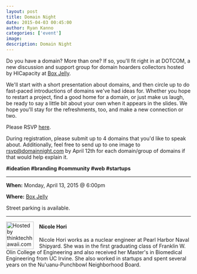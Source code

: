 ```yaml
---
layout: post
title: Domain Night
date: 2015-04-03 00:45:00
author: Ryan Kanno
categories: ['event']
image:
description: Domain Night
---
```


Do you have a domain? More than one? If so, you'll fit right in at DOTCOM, a new discussion and support group for domain hoarders collectors hosted by HICapacity at <a href="https://www.google.com/maps/place/BoxJelly/@21.296687,-157.856515,17z/data=!3m1!4b1!4m2!3m1!1s0x7c006e0820771d41:0xbf7fee287e045e6f" target="_new">Box Jelly</a>.

We'll start with a short presentation about domains, and then circle up to do fast-paced introductions of domains we've had ideas for.
Whether you hope to restart a project, find a good home for a domain, or just make us laugh, be ready to say a little bit about your own when it appears in the slides.
We hope you'll stay for the refreshments, too, and make a new connection or two.

Please RSVP <a href="http://domainnight.eventbrite.com">here</a>.

During registration, please submit up to 4 domains that you'd like to speak about.  Additionally, feel free to send up to one image to <a href="mailto:rsvp@domainnight.com">rsvp@domainnight.com</a>  by April 12th for each domain/group of domains if that would help explain it.

**\#ideation \#branding \#community \#web \#startups**

***

__When:__ Monday, April 13, 2015 @ 6:00pm

__Where:__ <a href="https://www.google.com/maps/place/BoxJelly/@21.296687,-157.856515,17z/data=!3m1!4b1!4m2!3m1!1s0x7c006e0820771d41:0xbf7fee287e045e6f" target="_new">Box Jelly</a>

Street parking is available.

---
<div style="float: left; margin-right: 15px;">
<a href="http://thinktechhawaii.com/nicole-hori.html"><img src="http://thinktechhawaii.com/uploads/2/7/2/7/2727747/1420357277.jpg" width="75" title="Hosted by thinktechhawaii.com" /></a>
</div>

#### Nicole Hori ####

Nicole Hori works as a nuclear engineer at Pearl Harbor Naval Shipyard.  She was in the first graduating class of Franklin W. Olin College of Engineering and also received her Master's in Biomedical Engineering from UC Irvine. She also worked in startups and spent several years on the Nu'uanu-Punchbowl Neighborhood Board.

<br style="clear:both" />
